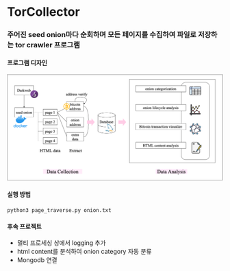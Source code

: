 # TorCollector

### 주어진 seed onion마다 순회하며 모든 페이지를 수집하여 파일로 저장하는 tor crawler 프로그램

#### 프로그램 디자인
<img src="images/design.png" alt="collectorDesign" width="550">

#### 실행 방법
~~~
python3 page_traverse.py onion.txt
~~~

#### 후속 프로젝트
- 멀티 프로세싱 상에서 logging 추가  
- html content를 분석하여 onion category 자동 분류  
- Mongodb 연결  

